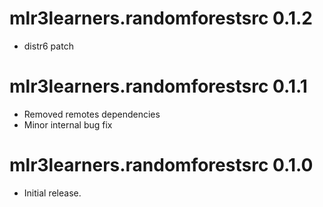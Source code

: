 # mlr3learners.randomforestsrc 0.1.2

- distr6 patch

# mlr3learners.randomforestsrc 0.1.1

- Removed remotes dependencies
- Minor internal bug fix

# mlr3learners.randomforestsrc 0.1.0

- Initial release.
